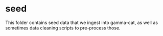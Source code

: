 # seed

This folder contains seed data that we ingest into gamma-cat,
as well as sometimes data cleaning scripts to pre-process those.
